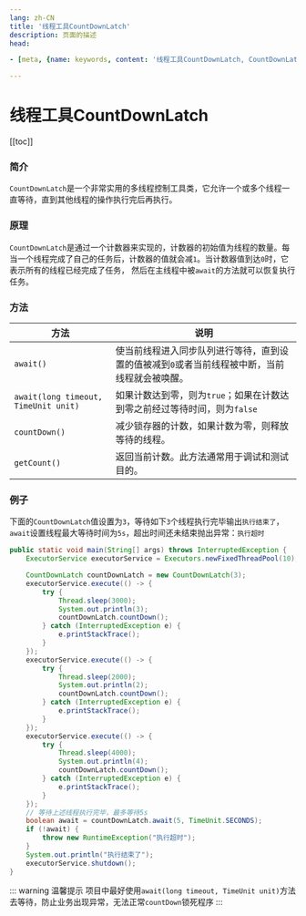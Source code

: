 ```yaml
---
lang: zh-CN  
title: '线程工具CountDownLatch'   
description: 页面的描述  
head:

- [meta, {name: keywords, content: '线程工具CountDownLatch, CountDownLatch'}]

---
```


# 线程工具CountDownLatch

[[toc]]

### 简介

`CountDownLatch`是一个非常实用的多线程控制工具类，它允许一个或多个线程一直等待，直到其他线程的操作执行完后再执行。

### 原理

`CountDownLatch`是通过一个计数器来实现的，计数器的初始值为线程的数量。每当一个线程完成了自己的任务后，计数器的值就会减`1`。当计数器值到达`0`时，它表示所有的线程已经完成了任务，
然后在主线程中被`await`的方法就可以恢复执行任务。

### 方法

|方法|说明|    
|--|--|  
|`await()`|使当前线程进入同步队列进行等待，直到设置的值被减到`0`或者当前线程被中断，当前线程就会被唤醒。|  
|`await(long timeout, TimeUnit unit)`|如果计数达到零，则为`true`；如果在计数达到零之前经过等待时间，则为`false`|  
|`countDown()`|减少锁存器的计数，如果计数为零，则释放等待的线程。|
|`getCount()`|返回当前计数。此方法通常用于调试和测试目的。|


### 例子

下面的`CountDownLatch`值设置为`3`，等待如下`3`个线程执行完毕输出`执行结束了`，`await`设置线程最大等待时间为`5s`，超出时间还未结束抛出异常：`执行超时`

```java
public static void main(String[] args) throws InterruptedException {
    ExecutorService executorService = Executors.newFixedThreadPool(10);

    CountDownLatch countDownLatch = new CountDownLatch(3);
    executorService.execute(() -> {
        try {
            Thread.sleep(3000);
            System.out.println(3);
            countDownLatch.countDown();
        } catch (InterruptedException e) {
            e.printStackTrace();
        }
    });
    executorService.execute(() -> {
        try {
            Thread.sleep(2000);
            System.out.println(2);
            countDownLatch.countDown();
        } catch (InterruptedException e) {
            e.printStackTrace();
        }
    });
    executorService.execute(() -> {
        try {
            Thread.sleep(4000);
            System.out.println(4);
            countDownLatch.countDown();
        } catch (InterruptedException e) {
            e.printStackTrace();
        }
    });
    // 等待上述线程执行完毕，最多等待5s
    boolean await = countDownLatch.await(5, TimeUnit.SECONDS);
    if (!await) {
        throw new RuntimeException("执行超时");
    }
    System.out.println("执行结束了");
    executorService.shutdown();
}
```

::: warning 温馨提示
项目中最好使用`await(long timeout, TimeUnit unit)`方法去等待，防止业务出现异常，无法正常`countDown`锁死程序
:::


<Comment></Comment>
